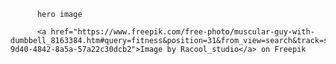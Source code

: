           hero image
          
          <a href="https://www.freepik.com/free-photo/muscular-guy-with-dumbbell_8163384.htm#query=fitness&position=31&from_view=search&track=sph&uuid=a995ec62-9d40-4842-8a5a-57a22c30dcb2">Image by Racool_studio</a> on Freepik
